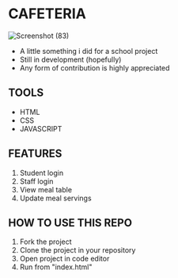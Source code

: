 # CAFETERIA
![Screenshot (83)](https://github.com/mich-demo23/Cafeteria-Project/assets/138993304/82dad8c9-1a28-45c5-ad01-64b4a772cc40)
- A little something i did for a school project
- Still in development (hopefully)
- Any form of contribution is highly appreciated

## TOOLS
- HTML
- CSS
- JAVASCRIPT

## FEATURES
1. Student login
2. Staff login
3. View meal table
4. Update meal servings    

## HOW TO USE THIS REPO
1. Fork the project
2. Clone the project in your repository
3. Open project in code editor
4. Run from "index.html" 






